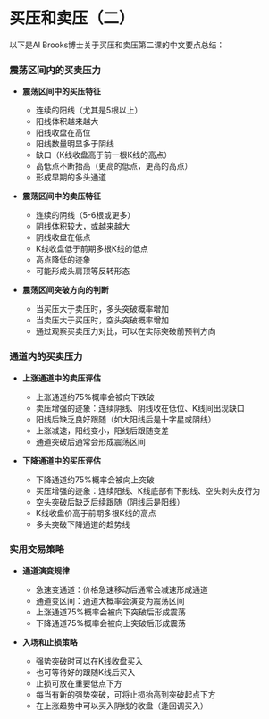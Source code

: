 # 买压和卖压（二）

以下是Al Brooks博士关于买压和卖压第二课的中文要点总结：

### 震荡区间内的买卖压力
- **震荡区间中的买压特征**
  - 连续的阳线（尤其是5根以上）
  - 阳线体积越来越大
  - 阳线收盘在高位
  - 阳线数量明显多于阴线
  - 缺口（K线收盘高于前一根K线的高点）
  - 高低点不断抬高（更高的低点，更高的高点）
  - 形成早期的多头通道

- **震荡区间中的卖压特征**
  - 连续的阴线（5-6根或更多）
  - 阴线体积较大，或越来越大
  - 阴线收盘在低点
  - K线收盘低于前期多根K线的低点
  - 高点降低的迹象
  - 可能形成头肩顶等反转形态

- **震荡区间突破方向的判断**
  - 当买压大于卖压时，多头突破概率增加
  - 当卖压大于买压时，空头突破概率增加
  - 通过观察买卖压力对比，可以在实际突破前预判方向

### 通道内的买卖压力
- **上涨通道中的卖压评估**
  - 上涨通道约75%概率会被向下跌破
  - 卖压增强的迹象：连续阴线、阴线收在低位、K线间出现缺口
  - 阳线后缺乏良好跟随（如大阳线后是十字星或阴线）
  - 上涨减速，阳线变小，阳线后跟随变差
  - 通道突破后通常会形成震荡区间

- **下降通道中的买压评估**
  - 下降通道约75%概率会被向上突破
  - 买压增强的迹象：连续阳线、K线底部有下影线、空头剥头皮行为
  - 空头突破后缺乏后续跟随（阴线后是阳线）
  - K线收盘价高于前期多根K线的高点
  - 多头突破下降通道的趋势线

### 实用交易策略
- **通道演变规律**
  - 急速变通道：价格急速移动后通常会减速形成通道
  - 通道变区间：通道大概率会演变为震荡区间
  - 上涨通道75%概率会被向下突破后形成震荡
  - 下降通道75%概率会被向上突破后形成震荡

- **入场和止损策略**
  - 强势突破时可以在K线收盘买入
  - 也可等待好的跟随K线后买入
  - 止损可放在重要低点下方
  - 每当有新的强势突破，可将止损抬高到突破起点下方
  - 在上涨趋势中可以买入阴线的收盘（逢回调买入） 